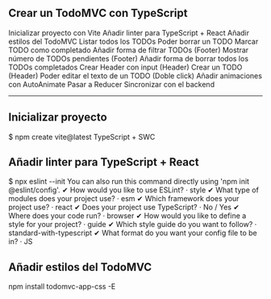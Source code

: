 ## Crear un TodoMVC con TypeScript

 Inicializar proyecto con Vite
 Añadir linter para TypeScript + React
 Añadir estilos del TodoMVC
 Listar todos los TODOs
 Poder borrar un TODO
 Marcar TODO como completado
 Añadir forma de filtrar TODOs (Footer)
 Mostrar número de TODOs pendientes (Footer)
 Añadir forma de borrar todos los TODOs completados
 Crear Header con input (Header)
 Crear un TODO (Header)
 Poder editar el texto de un TODO (Doble click)
 Añadir animaciones con AutoAnimate
 Pasar a Reducer
 Sincronizar con el backend

---------------------------------------------------------------------------
## Inicializar proyecto
$ npm create vite@latest TypeScript + SWC

## Añadir linter para TypeScript + React
$ npx eslint --init
You can also run this command directly using 'npm init @eslint/config'.
✔ How would you like to use ESLint? · style
✔ What type of modules does your project use? · esm
✔ Which framework does your project use? · react
✔ Does your project use TypeScript? · No / Yes
✔ Where does your code run? · browser
✔ How would you like to define a style for your project? · guide
✔ Which style guide do you want to follow? · standard-with-typescript
✔ What format do you want your config file to be in? · JS

## Añadir estilos del TodoMVC
npm install todomvc-app-css -E

